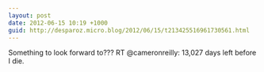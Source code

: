 ```yaml
---
layout: post
date: 2012-06-15 10:19 +1000
guid: http://desparoz.micro.blog/2012/06/15/t213425516961730561.html
---
```

Something to look forward to??? RT @cameronreilly: 13,027 days left before I die.
